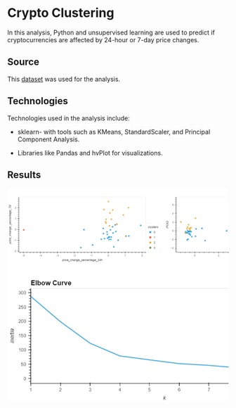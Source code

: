 # Crypto Clustering 
In this analysis, Python and unsupervised learning are used to predict if cryptocurrencies are affected by 24-hour or 7-day price changes.

## Source
This [dataset](https://github.com/larabrry/CryptoClustering/blob/main/Resources/crypto_market_data.csv) was used for the analysis.

## Technologies
Technologies used in the analysis include:

- sklearn- with tools such as KMeans, StandardScaler, and Principal Component Analysis.

- Libraries like Pandas and hvPlot for visualizations.



## Results
![alt text](https://github.com/larabrry/CryptoClustering/blob/main/Images/clusters_plot.png)
![alt text](https://github.com/larabrry/CryptoClustering/blob/main/Images/elbow_plot.png)
